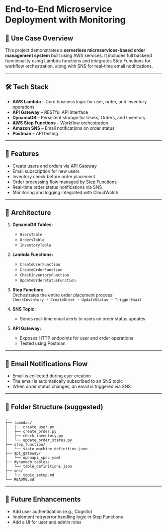 # End-to-End Microservice Deployment with Monitoring

## 📌 Use Case Overview

This project demonstrates a **serverless microservices-based order management system** built using AWS services. It includes full backend functionality using Lambda functions and integrates Step Functions for workflow orchestration, along with SNS for real-time email notifications.

---

## 🛠️ Tech Stack

- **AWS Lambda** – Core business logic for user, order, and inventory operations  
- **API Gateway** – RESTful API interface  
- **DynamoDB** – Persistent storage for Users, Orders, and Inventory  
- **AWS Step Functions** – Workflow orchestration  
- **Amazon SNS** – Email notifications on order status  
- **Postman** – API testing

---

## 🚀 Features

- Create users and orders via API Gateway  
- Email subscription for new users  
- Inventory check before order placement  
- Order processing flow managed by Step Functions  
- Real-time order status notifications via SNS  
- Monitoring and logging integrated with CloudWatch

---

## 🧩 Architecture

1. **DynamoDB Tables:**  
   - `UsersTable`  
   - `OrdersTable`  
   - `InventoryTable`  

2. **Lambda Functions:**  
   - `CreateUserFunction`  
   - `CreateOrderFunction`  
   - `CheckInventoryFunction`  
   - `UpdateOrderStatusFunction`

3. **Step Function:**  
   Orchestrates the entire order placement process:  
   `CheckInventory ➝ CreateOrder ➝ UpdateStatus ➝ TriggerEmail`

4. **SNS Topic:**  
   - Sends real-time email alerts to users on order status updates

5. **API Gateway:**  
   - Exposes HTTP endpoints for user and order operations  
   - Tested using Postman

---

## 📧 Email Notifications Flow

- Email is collected during user creation  
- The email is automatically subscribed to an SNS topic  
- When order status changes, an email is triggered via SNS

---

## 📂 Folder Structure (suggested)

```
.
├── lambdas/
│   ├── create_user.py
│   ├── create_order.py
│   ├── check_inventory.py
│   └── update_order_status.py
├── step_function/
│   └── state_machine_definition.json
├── api_gateway/
│   └── openapi_spec.yaml
├── dynamodb_tables/
│   └── table_definitions.json
├── sns/
│   └── topic_setup.md
└── README.md
```

---

## 📌 Future Enhancements

- Add user authentication (e.g., Cognito)  
- Implement retry/error handling logic in Step Functions  
- Add a UI for user and admin roles
